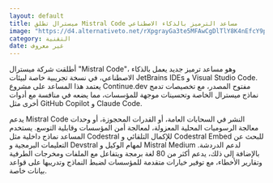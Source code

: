 ```yaml
---
layout: default
title: ميسترال تطلق Mistral Code مساعد الترميز بالذكاء الاصطناعي
image: "https://d4.alternativeto.net/rXpgrayGa3te5MFAwCgDlTlY8K4nEfcY9pZ_4UwhREU/rs:fill:1520:760:0/g:ce:0:0/YWJzOi8vZGlzdC9jb250ZW50LzE3NDkxNTMwMTAyNTEucG5n.png"
category: التقنية
date: غير معروف
---
```


أطلقت شركة ميسترال "Mistral Code"، وهو مساعد ترميز جديد يعمل بالذكاء الاصطناعي، في نسخة تجريبية خاصة لبيئات JetBrains IDEs و Visual Studio Code. يعتمد هذا المساعد على مشروع Continue.dev مفتوح المصدر، مع تخصيصات تدمج نماذج ميسترال الخاصة وتحسينات موجهة للمؤسسات، مما يضعه في منافسة مع أدوات أخرى مثل GitHub Copilot و Claude Code.

يدعم Mistral Code النشر في السحابات العامة، أو القدرات المحجوزة، أو وحدات معالجة الرسوميات المحلية المعزولة، لمعالجة أمن المؤسسات وقابلية التوسع. يستخدم المساعد نماذج داخلية مثل Codestral للإكمال التلقائي و Codestral Embed للبحث عن التعليمات البرمجية و Devstral لمهام الوكيل و Mistral Medium لدعم الدردشة. بالإضافة إلى ذلك، يدعم أكثر من 80 لغة برمجة ويتفاعل مع الملفات ومخرجات الطرفية وتقارير الأخطاء، مع توفير خيارات متقدمة للمؤسسات لضبط النماذج وتدريبها على قواعد بيانات خاصة.

